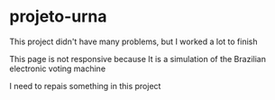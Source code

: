 # projeto-urna

This project didn't have many problems, but I worked a lot to finish

This page is not responsive because It is a simulation of the Brazilian electronic voting machine

I need to repais something in this project
